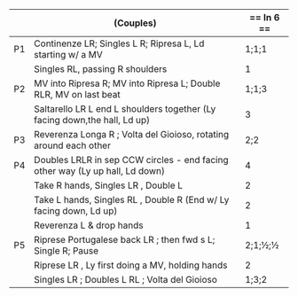 ||(Couples) | == In 6 == |
|-----|----|-----|
|P1| Continenze LR; Singles L R; Ripresa L, Ld starting w/ a MV |1;1;1|
||Singles RL, passing R shoulders |1|
|P2| MV into Ripresa R; MV into Ripresa L; Double RLR, MV on last beat|1;1;3|
||Saltarello LR L end L shoulders together (Ly facing down,the hall, Ld up)|3|
|P3| Reverenza Longa R ; Volta del Gioioso, rotating around each other |2;2|
|P4| Doubles LRLR in sep CCW circles - end facing other way (Ly up hall, Ld down) |4|
||Take R hands, Singles LR , Double L |2|
||Take L hands, Singles RL , Double R (End w/ Ly facing down, Ld up) |2|
||Reverenza L & drop hands| 1|
|P5| Riprese Portugalese back LR ; then fwd s L; Single R; Pause |2;1;½;½ |
||Riprese LR , Ly first doing a MV, holding hands |2| 
||Singles LR ; Doubles L RL ; Volta del Gioioso |1;3;2|
